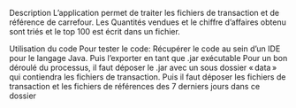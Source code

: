 Description
L’application permet de traiter les fichiers de transaction et de référence de carrefour.
Les Quantités vendues et le chiffre d’affaires obtenu sont triés et le top 100 est écrit dans un fichier.

Utilisation du code
Pour tester le code:
Récupérer le code au sein d’un IDE pour le langage Java. Puis l’exporter en tant que .jar exécutable
Pour un bon déroulé du processus, il faut déposer le .jar avec un sous dossier « data » qui contiendra les fichiers de transaction. Puis il faut déposer les fichiers de transaction et les fichiers de références des 7 derniers jours dans ce dossier
